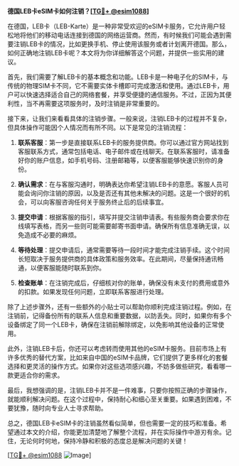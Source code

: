 **德国LEB卡eSIM卡如何注销？[[TG💪+ @esim1088](https://t.me/s/esim1088)]**

在德国，LEB卡（LEB-Karte）是一种非常受欢迎的eSIM卡服务，它允许用户轻松地将他们的移动电话连接到德国的网络运营商。然而，有时候我们可能会遇到需要注销LEB卡的情况，比如更换手机、停止使用该服务或者计划离开德国。那么，如何正确地注销LEB卡呢？本文将为你详细解答这个问题，并提供一些实用的建议。

首先，我们需要了解LEB卡的基本概念和功能。LEB卡是一种电子化的SIM卡，与传统的物理SIM卡不同，它不需要实体卡槽即可完成激活和使用。通过LEB卡，用户可以快速选择适合自己的网络套餐，并享受便捷的通信服务。不过，正因为其便利性，当不再需要这项服务时，及时注销是非常重要的。

接下来，让我们来看看具体的注销步骤。一般来说，注销LEB卡的过程并不复杂，但具体操作可能因个人情况而有所不同。以下是常见的注销流程：

1. **联系客服**：第一步是直接联系LEB卡的服务提供商。你可以通过官方网站找到客服联系方式，通常包括电话、电子邮件或在线聊天。在联系客服时，请准备好你的账户信息，如手机号码、注册邮箱等，以便客服能够快速识别你的身份。

2. **确认需求**：在与客服沟通时，明确表达你希望注销LEB卡的意愿。客服人员可能会询问你注销的原因，以及是否还有其他未解决的问题。这是一个很好的机会，可以向客服咨询任何关于服务终止后的后续事宜。

3. **提交申请**：根据客服的指引，填写并提交注销申请表。有些服务商会要求你在线填写表格，而另一些则可能需要邮寄书面申请。确保所有信息准确无误，以免造成不必要的麻烦。

4. **等待处理**：提交申请后，通常需要等待一段时间才能完成注销手续。这个时间长短取决于服务提供商的具体政策和服务效率。在此期间，尽量保持通讯畅通，以便客服能随时联系到你。

5. **检查账单**：在注销完成后，仔细核对你的账单，确保没有未支付的费用或意外的扣款。如果发现任何问题，立即联系客服进行处理。

除了上述步骤外，还有一些额外的小贴士可以帮助你顺利完成注销过程。例如，在注销前，记得备份所有的联系人信息和重要数据，以防丢失。同时，如果你有多个设备绑定了同一个LEB卡，确保在注销前解除绑定，以免影响其他设备的正常使用。

此外，注销LEB卡后，你还可以考虑转而使用其他的eSIM卡服务。目前市场上有许多优秀的替代方案，比如来自中国的eSIM卡品牌，它们提供了更多样化的套餐选择和更灵活的操作方式。如果你对这些选项感兴趣，不妨多做些研究，看看哪一款更适合你的需求。

最后，我想强调的是，注销LEB卡并不是一件难事，只要你按照正确的步骤操作，就能顺利解决问题。在这个过程中，保持耐心和细心至关重要。如果遇到困难，不要犹豫，随时向专业人士寻求帮助。

总之，德国LEB卡eSIM卡的注销虽然看似简单，但也需要一定的技巧和准备。希望通过本文的介绍，你能更加清楚地了解整个流程，并在实际操作中游刃有余。记住，无论何时何地，保持冷静和积极的态度总是解决问题的关键！

[[TG💪+ @esim1088](https://t.me/s/esim1088) ![Image](https://i.postimg.cc/4NQfJmqS/Snipaste-2025-05-13-00-14-12.png)]